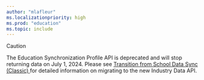 ```yaml
---
author: "mlafleur"
ms.localizationpriority: high
ms.prod: "education"
ms.topic: include
---
```


<!-- markdownlint-disable MD041-->

> [!CAUTION]
> The Education Synchronization Profile API is deprecated and will stop returning data on July 1, 2024. Please see [Transition from School Data Sync (Classic)
> ](https://learn.microsoft.com/en-us/schooldatasync/transition-from-sds-classic) for detailed information on migrating to the new Industry Data API.
